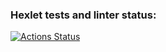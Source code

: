 ### Hexlet tests and linter status:
[![Actions Status](https://github.com/MityaDementiy/frontend-testing-react-project-lvl2/workflows/hexlet-check/badge.svg)](https://github.com/MityaDementiy/frontend-testing-react-project-lvl2/actions)